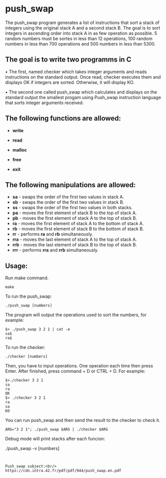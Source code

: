 # push_swap

The push_swap program generates a list of instructions that sort a stack of integers using the original stack A and a second  stack B. The goal is to sort integers in ascending order into stack A in as few operation as possible. 5 random numbers must be sortes in less than 12 operations, 100 random numbers in less than 700 operations and 500 numbers in less than 5300.

## The goal is to write two programms in C

• The first, named checker which takes integer arguments and reads instructions on the standard output. Once read, checker executes them and displays OK if integers are sorted. Otherwise, it will display KO.

• The second one called push_swap which calculates and displays on the standard output the smallest progam using Push_swap instruction language that sorts integer arguments received.

## The following functions are allowed:

* __write__

* __read__
* __malloc__
* __free__
* __exit__

## The following manipulations are allowed:

* __sa__ - swaps the order of the first two values in stack A.
* __sb__ - swaps the order of the first two values in stack B.
* __ss__ - swaps the order of the first two values in both stacks.
* __pa__ - moves the first element of stack B to the top of stack A.
* __pb__ - moves the first element of stack A to the top of stack B.
* __ra__ - moves the first element of stack A to the bottom of stack A.
* __rb__ - moves the first element of stack B to the bottom of stack B.
* __rr__ - performs __ra__ and __rb__ simultaneously.
* __rra__ - moves the last element of stack A to the top of stack A.
* __rrb__ - moves the last element of stack B to the top of stack B.
* __rrr__ - performs __rra__ and __rrb__ simultaneously.

## Usage:

Run make command.
```
make
```
To run the push_swap:
```
./push_swap [numbers]
```
The program will output the operations used to sort the numbers, for example:
```
$> ./push_swap 3 2 1 | cat -e
sa$
ra$
```

To run the checker:
```
./checker [numbers]
```
Then, you have to input operations. One operation each time then press Enter. After finished, press command + D or CTRL + D. For example:
```
$>./checker 3 2 1
sa
ra
OK
$> ./checker 3 2 1
ra
sa
KO
```

You can run push_swap and then send the result to the checker to check it.
```
ARG="3 2 1"; ./push_swap $ARG | ./checker $ARG
```

Debug mode will print stacks after each funcion:

./push_swap -v [numbers]
```


Push_swap subject:<br/>
https://cdn.intra.42.fr/pdf/pdf/944/push_swap.en.pdf
